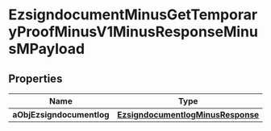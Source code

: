 
# EzsigndocumentMinusGetTemporaryProofMinusV1MinusResponseMinusMPayload

## Properties
Name | Type | Description | Notes
------------ | ------------- | ------------- | -------------
**aObjEzsigndocumentlog** | [**EzsigndocumentlogMinusResponse**](EzsigndocumentlogMinusResponse.md) |  | 



